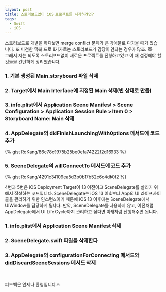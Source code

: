 ```yaml
---
layout: post
title: 스토리보드없이 iOS 프로젝트를 시작하려면?
tags:
  - Swift
  - iOS
---
```

스토리보드로 개발을 하다보면 merge conflict 문제가 큰 장애물로 다가올 때가 있습니다.
또 미천한 맥북 프로 8기가로는 스토리보드가 감당이 안되는 경우가 많죠. 😹
<br/>
그래서 저는 되도록 스토리보드없이 새로운 프로젝트를 진행하고있고 이 때 설정해야 할 것들을 간단하게 정리했습니다.

### 1. 기본 생성된 Main.storyboard 파일 삭제
### 2. Target에서 Main Interface에 지정된 Main 삭제(빈 상태로 만듬)
### 3. info.plist에서 Application Scene Manifest > Scene Configuration > Application Session Rule > Item 0 > Storyboard Name: Main 삭제
### 4. AppDelegate의 didFinishLaunchingWithOptions 메서드에 코드 추가
{% gist RoKang/86c78c9975b25be0efa74222f2d16933 %}
### 5. SceneDelegate의 willConnectTo 메서드에 코드 추가
{% gist RoKang/4291c34109ea5d3b0b17b52c6c4db0f2 %}

4번과 5번은 iOS Deployment Target이 13 이전이고 SceneDelegate를 살리기 위해서 작성하는 코드입니다. 
SceneDelegate는 iOS 13 이후부터 App의 UI 라이프사이클을 관리하기 위한 인스턴스이기 때문에 iOS 13 이후에는 SceneDelegate에서 UIWindow를 담당하게 됩니다.
만약, SceneDelegate를 사용하지 않고, 이전처럼 AppDelegate에서 UI Life Cycle까지 관리하고 싶다면 아래처럼 진행해주면 됩니다.

### 1. info.plist에서 Application Scene Manifest 삭제
### 2. SceneDelegate.swift 파일을 삭제한다
### 3. AppDelegate의 configurationForConnecting 메서드와 didDiscardSceneSessions 메서드 삭제

<br/>

피드백은 언제나 환영입니다 🔥